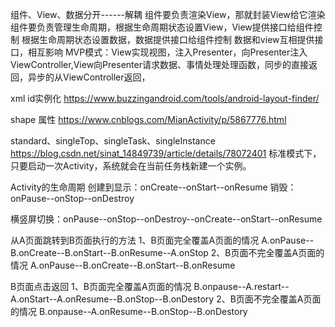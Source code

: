 组件、View、数据分开------解耦
    组件要负责渲染View，那就封装View给它渲染
    组件要负责管理生命周期，根据生命周期状态设置View，View提供接口给组件控制
                          根据生命周期状态设置数据，数据提供接口给组件控制
    数据和view互相提供接口，相互影响
    MVP模式：View实现视图，注入Presenter，向Presenter注入ViewController,View向Presenter请求数据、事情处理处理函数，同步的直接返回，异步的从ViewController返回，

xml id实例化
https://www.buzzingandroid.com/tools/android-layout-finder/

shape 属性
https://www.cnblogs.com/MianActivity/p/5867776.html

standard、singleTop、singleTask、singleInstance
    https://blog.csdn.net/sinat_14849739/article/details/78072401
    标准模式下，只要启动一次Activity，系统就会在当前任务栈新建一个实例。

Activity的生命周期
创建到显示：onCreate--onStart--onResume
销毁：onPause--onStop--onDestroy

横竖屏切换：onPause--onStop--onDestroy--onCreate--onStart--onResume

从A页面跳转到B页面执行的方法
1、B页面完全覆盖A页面的情况
    A.onPause--B.onCreate--B.onStart--B.onResume--A.onStop
2、B页面不完全覆盖A页面的情况
    A.onPause--B.onCreate--B.onStart--B.onResume

B页面点击返回
1、B页面完全覆盖A页面的情况
    B.onpause--A.restart--A.onStart--A.onResume--B.onStop--B.onDestory
2、B页面不完全覆盖A页面的情况
    B.onpause--A.onResume--B.onStop--B.onDestory